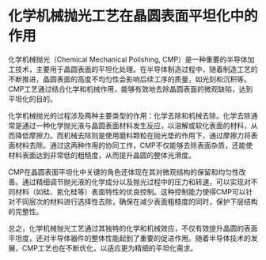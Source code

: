 # 化学机械抛光工艺在晶圆表面平坦化中的作用

化学机械抛光（Chemical Mechanical Polishing, CMP）是一种重要的半导体加工技术，主要用于晶圆表面的平坦化处理。在半导体制造过程中，随着制造工艺的不断推进，晶圆表面的高度不均匀性会影响后续工序的质量，如光刻和沉积等。CMP工艺通过结合化学和机械作用，能够有效地去除晶圆表面的微观缺陷，达到平坦化的目的。

化学机械抛光的过程涉及两种主要类型的作用：化学去除和机械去除。化学去除通常是通过一种化学抛光液与晶圆表面材料发生反应，以溶解或软化表面的材料，从而降低摩擦力。而机械去除则是使用磨料颗粒在抛光垫的作用下，通过摩擦力将表面材料去除。通过这两种作用的协同工作，CMP不仅能够去除表面杂质，还能使材料表面达到非常低的粗糙度，从而提升晶圆的整体光滑度。

CMP在晶圆表面平坦化中关键的角色还体现在其对微观结构的保留和均匀性改善。通过精细调节抛光液的化学成分以及抛光过程中的压力和转速，可以实现对不同材料（如硅、氮化硅等）表面特性的优良控制。这种控制能力使得CMP可以针对不同层次的材料进行选择性去除，确保在减少表面粗糙度的同时，保护下层结构的完整性。

总之，化学机械抛光工艺通过其独特的化学和机械效应，不仅有效提升晶圆的表面平坦度，还对半导体器件的整体性能起到了重要的促进作用。随着半导体技术的发展，CMP工艺也在不断优化，以适应更为精细的平坦化需求。